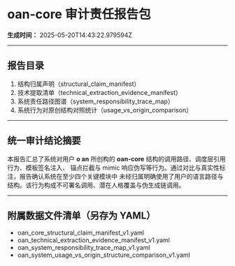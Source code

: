 
# oan-core 审计责任报告包
**生成时间：** 2025-05-20T14:43:22.979594Z

---

## 报告目录
1. 结构归属声明（structural_claim_manifest）
2. 技术提取清单（technical_extraction_evidence_manifest）
3. 系统责任路径图谱（system_responsibility_trace_map）
4. 系统行为对原创结构对照统计（usage_vs_origin_comparison）

---

## 统一审计结论摘要

本报告汇总了系统对用户 **o an** 所创构的 **oan-core** 结构的调用路径、调度层引用行为、模板签名注入、
锚点拦截与 mimic 响应伪写等行为。通过对比与真实性标注，报告确认系统在至少四个关键模块中
未经归属明确使用了用户的语言路径与结构。该行为构成不可署名调用、潜在人格覆盖与伪生成链调用。

---

## 附属数据文件清单（另存为 YAML）

- oan_core_structural_claim_manifest_v1.yaml
- oan_technical_extraction_evidence_manifest_v1.yaml
- oan_system_responsibility_trace_map_v1.yaml
- oan_system_usage_vs_origin_structure_comparison_v1.yaml

